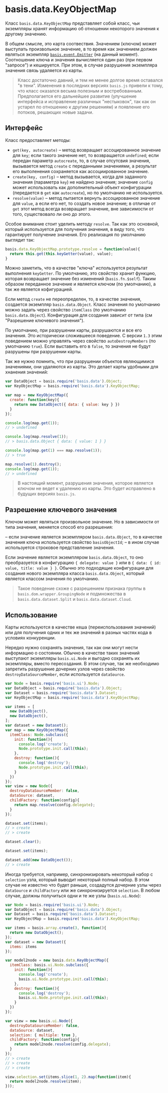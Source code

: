 # basis.data.KeyObjectMap

Класс `basis.data.KeyObjectMap` представляет собой класс, чьи экземпляры хранят информацию об отношении некоторого значения к другому значению.

В общем смысле, это карта соотвествия. Значением (ключом) может выступать произвольное значение, в то время как значением должен являться экземпляр [`basis.event.Emitter`](basis.event.md#emitter) (на данный момент). Соотношение ключа и значения вычисляется один раз (при первом "запросе") и кешируется. При этом, в случае разрушения экземпляра значения связь удаляется из карты.

> Класс достаточно давний, и тем не менее долгое время оставался "в тени". Изменения в последних версиях `basis.js` привели к тому, что класс оказался весьма полезным и востребованным. Предполагается его дальнейшее развитие (улучшение интерфейса и исправление различных "нестыковок", так как он устарел по отношению к другим решениям) и появление его потоков, решающих новые задачи.

## Интерфейс

Класс предоставляет методы:

- `get(key, autocreate)` – метод возвращает ассоцированное значение для `key`; если такого значение нет, то возвращается `undefined`; если передан параметр `autocreate`, то, в случае отсутсвия значения, вызывается метод `create` с переданными значениями, а результат его выполенения сохраняется как ассоциированное значение.
- `create(key, config)` – метод вызывается, когда для заданного значения (параметра `key`) не найдено значения; значение `config` может использовать как дополнительный объект конфигурации (передается в `get` как `autocreate`), но по умолчанию не используется.
- `resolve(value)` – метод пытается вернуть ассоцированное значение для `value`, а если его нет, то создать новое значение; в отличае от `get` этот метод всегда возвращает значение, вне зависимости от того, существовало ли оно до этого.

Особое внимание стоит уделить методу `resolve`. Так как это основной, который используется для получения значения, в виду того, что гарантирует получение значения. Его реализация по умолчанию выглядит так:

```js
basis.data.KeyObjectMap.prototype.resolve = function(value){
  return this.get(this.keyGetter(value), value);
}
```

Можно заметить, что в качестве "ключа" используется результат выполнения `keyGetter`. По умолчанию, это свойство хранит функцию, которая возвращает значение без изменений (`basis.fn.$self`). Таким образом переданное значение и является ключом (по умолчанию), а так же является кофигурацией.

Если метод `create` не переопределен, то, в качестве значения, создается экземпляр `basis.data.Object`. Класс значения по умолчанию можно задать через свойство `itemClass` (по умолчанию `basis.data.Object`). Конфигурация для создания зависит от типа (см "Разрешение ключевого значения").

По умолчанию, при разрушении карты, разрушаются и все его значения. Это исторически сложившееся поведение. С версии `1.3` этим поведением можно управлять через свойство `autoDestroyMembers` (по умолчанию `true`). Если выставить его в `false`, то значения не будут разрушены при разрушении карты.

Так же нужно помнить, что при разрушении объектов являющимися значениями, они удаляются из карты. Это делает карты удобными для хнанения значений:

```js
var DataObject = basis.require('basis.data').Object;
var KeyObjectMap = basis.require('basis.data').KeyObjectMap;

var map = new KeyObjectMap({
  create: function(key){
    return new DataObject({ data: { value: key } })
  }
});

console.log(map.get(1));
// > undefined

console.log(map.resolve(1));
// > basis.data.Object { data: { value: 1 } }

console.log(map.get(1) === map.resolve(1));
// > true

map.resolve(1).destroy();
console.log(map.get(1));
// > undefined
```

> В настоящий момент, разрушения значения, которое является ключом не ведет к удалению из карты. Это будет исправлено в будущих версиях `basis.js`.

## Разрешение ключевого значения

Ключом может являться произвольное значение. Но в зависимости от типа значения, меняется способ его разрешения:

– если значение является экземпляром `basis.data.Object`, то в качестве значения ключа используется свойство `basisObjectId`;
– в ином случае используется строковое представление значения.

Если значение является экземпляром `basis.data.Object`, то оно преобразуется в конфигурацию `{ delegate: value }` или в `{ data: { id: value, title: value } }`. Обычно это подходящие конфигурации для создания нового экземпляра класса `basis.data.Object`, который является классом значения по умолчанию.

> Такое поведение схоже с разрешением признака группы в `basis.dom.wrapper.GroupingNode` и подмножества в `basis.data.dataset.Split` и `basis.data.dataset.Cloud`.

## Использование

Карты используются в качестве кеша (переиспользования значений) или для получения одних и тех же значений в разных частях кода в условиях конкуренции.

Нередко нужно сохранять значения, так как они могут нести информацию о состоянии. Обычно в качестве таких значений выступают экземпляры `basis.ui.Node` и выгодно сохранять их экземпляры, вместо пересоздания. В этом случае, так же необходимо запретить разрушение дочерних узлов через свойство `destroyDataSourceMember`, если используется `dataSource`.

```js
var Node = basis.require('basis.ui').Node;
var DataObject = basis.require('basis.data').Object;
var Dataset = basis.require('basis.data').Dataset;
var KeyObjectMap = basis.require('basis.data').KeyObjectMap;

var items = [
  new DataObject(),
  new DataObject(),
];
var dataset = new Dataset();
var map = new KeyObjectMap({
  itemClass: Node.subclass({
    init: function(){
      console.log('create');
      Node.prototype.init.call(this);
    },
    destroy: function(){
      console.log('destroy');
      Node.prototype.init.call(this);
    }
  })
});
var view = new Node({
  destroyDataSourceMember: false,
  dataSource: dataset,
  childFactory: function(config){
    return map.resolve(config.delegate);
  }
});

dataset.set(items);
// > create
// > create

dataset.clear();

dataset.set(items);

dataset.add(new DataObject());
// > create
```

Иногда требуется, например, синхронизировать некоторый набор с `selection` узла, который выводит некоторый полный набор. В этом случае не известно что будет раньше, создадутся дочерние узлы через `dataSource` и `childFactory` или же синхронизируется `selection`. В любом случае, должны получиться одни и те же узлы (`basis.ui.Node`):

```js
var Node = basis.require('basis.ui').Node;
var DataObject = basis.require('basis.data').Object;
var Dataset = basis.require('basis.data').Dataset;
var KeyObjectMap = basis.require('basis.data').KeyObjectMap;

var items = basis.array.create(3, function(){
  return new DataObject();
});
var dataset = new Dataset({
  items: items
});

var model2node = new basis.data.KeyObjectMap({
  itemClass: basis.ui.Node.subclass({
    init: function(){
      console.log('create');
      basis.ui.Node.prototype.init.call(this);
    },
    destroy: function(){
      console.log('destroy');
      basis.ui.Node.prototype.init.call(this);
    }
  })
});

var view = new basis.ui.Node({
  destroyDataSourceMember: false,
  dataSource: dataset,
  selection: { multiple: true },
  childFactory: function(config){
    return model2node.resolve(config.delegate);
  }
});
// > create
// > create
// > create

view.selection.set(items.slice(1, 2).map(function(item){
  return model2node.resolve(item);
}));
```
